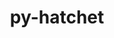 ---
title: "py-hatchet"
layout: cache
categories: [package, develop]
meta: {"versions": ["1.3.0"], "compilers": ["gcc@=7.5.0"], "oss": ["ubuntu18.04"], "platforms": ["linux"], "targets": ["x86_64", "x86_64_v3"], "stacks": ["radiuss", "root"], "num_specs": 79, "num_specs_by_stack": {"root": 79, "radiuss": 79}}
spec_details: [{"hash": "4lxyo66nvnpttgvbrs4yxmv3uqjts5sw", "compiler": "gcc@=7.5.0", "versions": ["1.3.0"], "os": "ubuntu18.04", "platform": "linux", "target": "x86_64", "variants": [], "stacks": ["root", "radiuss"], "size": "-", "tarball": "https://binaries.spack.io/develop/build_cache/linux-ubuntu18.04-x86_64/gcc-7.5.0/py-hatchet-1.3.0/linux-ubuntu18.04-x86_64-gcc-7.5.0-py-hatchet-1.3.0-4lxyo66nvnpttgvbrs4yxmv3uqjts5sw.spack"}, {"hash": "537qnr2nfnewqxjz7yysmbzolr2ssy2v", "compiler": "gcc@=7.5.0", "versions": ["1.3.0"], "os": "ubuntu18.04", "platform": "linux", "target": "x86_64", "variants": ["build_system=python_pip"], "stacks": ["root", "radiuss"], "size": "-", "tarball": "https://binaries.spack.io/develop/build_cache/linux-ubuntu18.04-x86_64/gcc-7.5.0/py-hatchet-1.3.0/linux-ubuntu18.04-x86_64-gcc-7.5.0-py-hatchet-1.3.0-537qnr2nfnewqxjz7yysmbzolr2ssy2v.spack"}, {"hash": "5aselw6qujgn2hht7nuadvf334bvbzxg", "compiler": "gcc@=7.5.0", "versions": ["1.3.0"], "os": "ubuntu18.04", "platform": "linux", "target": "x86_64", "variants": [], "stacks": ["root", "radiuss"], "size": "-", "tarball": "https://binaries.spack.io/develop/build_cache/linux-ubuntu18.04-x86_64/gcc-7.5.0/py-hatchet-1.3.0/linux-ubuntu18.04-x86_64-gcc-7.5.0-py-hatchet-1.3.0-5aselw6qujgn2hht7nuadvf334bvbzxg.spack"}, {"hash": "5mljyahct3yimz3m7l5eowbs5xm4tz3g", "compiler": "gcc@=7.5.0", "versions": ["1.3.0"], "os": "ubuntu18.04", "platform": "linux", "target": "x86_64", "variants": ["build_system=python_pip"], "stacks": ["root", "radiuss"], "size": "-", "tarball": "https://binaries.spack.io/develop/build_cache/linux-ubuntu18.04-x86_64/gcc-7.5.0/py-hatchet-1.3.0/linux-ubuntu18.04-x86_64-gcc-7.5.0-py-hatchet-1.3.0-5mljyahct3yimz3m7l5eowbs5xm4tz3g.spack"}, {"hash": "7myofvdujro7ld7wdyglvhbunpvyofr4", "compiler": "gcc@=7.5.0", "versions": ["1.3.0"], "os": "ubuntu18.04", "platform": "linux", "target": "x86_64", "variants": [], "stacks": ["root", "radiuss"], "size": "-", "tarball": "https://binaries.spack.io/develop/build_cache/linux-ubuntu18.04-x86_64/gcc-7.5.0/py-hatchet-1.3.0/linux-ubuntu18.04-x86_64-gcc-7.5.0-py-hatchet-1.3.0-7myofvdujro7ld7wdyglvhbunpvyofr4.spack"}, {"hash": "2p2ycww6bykbnyacsiipn5fixjbxqcnu", "compiler": "gcc@=7.5.0", "versions": ["1.3.0"], "os": "ubuntu18.04", "platform": "linux", "target": "x86_64", "variants": [], "stacks": ["root", "radiuss"], "size": "-", "tarball": "https://binaries.spack.io/develop/build_cache/linux-ubuntu18.04-x86_64/gcc-7.5.0/py-hatchet-1.3.0/linux-ubuntu18.04-x86_64-gcc-7.5.0-py-hatchet-1.3.0-2p2ycww6bykbnyacsiipn5fixjbxqcnu.spack"}, {"hash": "7auuritd4kj3alfsdhmtz5gwrcsgaq75", "compiler": "gcc@=7.5.0", "versions": ["1.3.0"], "os": "ubuntu18.04", "platform": "linux", "target": "x86_64", "variants": [], "stacks": ["root", "radiuss"], "size": "-", "tarball": "https://binaries.spack.io/develop/build_cache/linux-ubuntu18.04-x86_64/gcc-7.5.0/py-hatchet-1.3.0/linux-ubuntu18.04-x86_64-gcc-7.5.0-py-hatchet-1.3.0-7auuritd4kj3alfsdhmtz5gwrcsgaq75.spack"}, {"hash": "54c4hure6pxwid2uno5xnt2zcrw7kuqr", "compiler": "gcc@=7.5.0", "versions": ["1.3.0"], "os": "ubuntu18.04", "platform": "linux", "target": "x86_64", "variants": [], "stacks": ["root", "radiuss"], "size": "-", "tarball": "https://binaries.spack.io/develop/build_cache/linux-ubuntu18.04-x86_64/gcc-7.5.0/py-hatchet-1.3.0/linux-ubuntu18.04-x86_64-gcc-7.5.0-py-hatchet-1.3.0-54c4hure6pxwid2uno5xnt2zcrw7kuqr.spack"}, {"hash": "7b3fqw63lgkkontikuary22pax4m445i", "compiler": "gcc@=7.5.0", "versions": ["1.3.0"], "os": "ubuntu18.04", "platform": "linux", "target": "x86_64", "variants": [], "stacks": ["root", "radiuss"], "size": "-", "tarball": "https://binaries.spack.io/develop/build_cache/linux-ubuntu18.04-x86_64/gcc-7.5.0/py-hatchet-1.3.0/linux-ubuntu18.04-x86_64-gcc-7.5.0-py-hatchet-1.3.0-7b3fqw63lgkkontikuary22pax4m445i.spack"}, {"hash": "poxyd2mndwo7f5iiqybixcn4hn3v5upm", "compiler": "gcc@=7.5.0", "versions": ["1.3.0"], "os": "ubuntu18.04", "platform": "linux", "target": "x86_64", "variants": [], "stacks": ["root", "radiuss"], "size": "-", "tarball": "https://binaries.spack.io/develop/build_cache/linux-ubuntu18.04-x86_64/gcc-7.5.0/py-hatchet-1.3.0/linux-ubuntu18.04-x86_64-gcc-7.5.0-py-hatchet-1.3.0-poxyd2mndwo7f5iiqybixcn4hn3v5upm.spack"}, {"hash": "2naphglw4x2mhl5w6qeucw5njxxpu4vm", "compiler": "gcc@=7.5.0", "versions": ["1.3.0"], "os": "ubuntu18.04", "platform": "linux", "target": "x86_64", "variants": ["build_system=python_pip"], "stacks": ["root", "radiuss"], "size": "-", "tarball": "https://binaries.spack.io/develop/build_cache/linux-ubuntu18.04-x86_64/gcc-7.5.0/py-hatchet-1.3.0/linux-ubuntu18.04-x86_64-gcc-7.5.0-py-hatchet-1.3.0-2naphglw4x2mhl5w6qeucw5njxxpu4vm.spack"}, {"hash": "2uijqrgdkzitokv7i2solsp4tfo37im7", "compiler": "gcc@=7.5.0", "versions": ["1.3.0"], "os": "ubuntu18.04", "platform": "linux", "target": "x86_64", "variants": [], "stacks": ["root", "radiuss"], "size": "-", "tarball": "https://binaries.spack.io/develop/build_cache/linux-ubuntu18.04-x86_64/gcc-7.5.0/py-hatchet-1.3.0/linux-ubuntu18.04-x86_64-gcc-7.5.0-py-hatchet-1.3.0-2uijqrgdkzitokv7i2solsp4tfo37im7.spack"}, {"hash": "2tafc2cjrqhhjy6wand47q2vceanezgq", "compiler": "gcc@=7.5.0", "versions": ["1.3.0"], "os": "ubuntu18.04", "platform": "linux", "target": "x86_64", "variants": [], "stacks": ["root", "radiuss"], "size": "-", "tarball": "https://binaries.spack.io/develop/build_cache/linux-ubuntu18.04-x86_64/gcc-7.5.0/py-hatchet-1.3.0/linux-ubuntu18.04-x86_64-gcc-7.5.0-py-hatchet-1.3.0-2tafc2cjrqhhjy6wand47q2vceanezgq.spack"}, {"hash": "4qcnmohca6qu44l3fp3zsyeqdtfyy3xk", "compiler": "gcc@=7.5.0", "versions": ["1.3.0"], "os": "ubuntu18.04", "platform": "linux", "target": "x86_64", "variants": [], "stacks": ["root", "radiuss"], "size": "-", "tarball": "https://binaries.spack.io/develop/build_cache/linux-ubuntu18.04-x86_64/gcc-7.5.0/py-hatchet-1.3.0/linux-ubuntu18.04-x86_64-gcc-7.5.0-py-hatchet-1.3.0-4qcnmohca6qu44l3fp3zsyeqdtfyy3xk.spack"}, {"hash": "2amt7dxussytph42xoxok7f5wjvh3gvj", "compiler": "gcc@=7.5.0", "versions": ["1.3.0"], "os": "ubuntu18.04", "platform": "linux", "target": "x86_64", "variants": ["build_system=python_pip"], "stacks": ["root", "radiuss"], "size": "-", "tarball": "https://binaries.spack.io/develop/build_cache/linux-ubuntu18.04-x86_64/gcc-7.5.0/py-hatchet-1.3.0/linux-ubuntu18.04-x86_64-gcc-7.5.0-py-hatchet-1.3.0-2amt7dxussytph42xoxok7f5wjvh3gvj.spack"}, {"hash": "bwatba4k6uw6waij3j2pubrgoh3ldc6z", "compiler": "gcc@=7.5.0", "versions": ["1.3.0"], "os": "ubuntu18.04", "platform": "linux", "target": "x86_64", "variants": [], "stacks": ["root", "radiuss"], "size": "-", "tarball": "https://binaries.spack.io/develop/build_cache/linux-ubuntu18.04-x86_64/gcc-7.5.0/py-hatchet-1.3.0/linux-ubuntu18.04-x86_64-gcc-7.5.0-py-hatchet-1.3.0-bwatba4k6uw6waij3j2pubrgoh3ldc6z.spack"}, {"hash": "lixjp7dxelezfld4ioeuehyot5d6q2jg", "compiler": "gcc@=7.5.0", "versions": ["1.3.0"], "os": "ubuntu18.04", "platform": "linux", "target": "x86_64", "variants": ["build_system=python_pip"], "stacks": ["root", "radiuss"], "size": "-", "tarball": "https://binaries.spack.io/develop/build_cache/linux-ubuntu18.04-x86_64/gcc-7.5.0/py-hatchet-1.3.0/linux-ubuntu18.04-x86_64-gcc-7.5.0-py-hatchet-1.3.0-lixjp7dxelezfld4ioeuehyot5d6q2jg.spack"}, {"hash": "aqg5vrudpw6yj4krok3xg2c4tzdlhdvg", "compiler": "gcc@=7.5.0", "versions": ["1.3.0"], "os": "ubuntu18.04", "platform": "linux", "target": "x86_64", "variants": [], "stacks": ["root", "radiuss"], "size": "-", "tarball": "https://binaries.spack.io/develop/build_cache/linux-ubuntu18.04-x86_64/gcc-7.5.0/py-hatchet-1.3.0/linux-ubuntu18.04-x86_64-gcc-7.5.0-py-hatchet-1.3.0-aqg5vrudpw6yj4krok3xg2c4tzdlhdvg.spack"}, {"hash": "ln2r3p52kggfz3zscv3ojwzsio6zek4i", "compiler": "gcc@=7.5.0", "versions": ["1.3.0"], "os": "ubuntu18.04", "platform": "linux", "target": "x86_64", "variants": [], "stacks": ["root", "radiuss"], "size": "-", "tarball": "https://binaries.spack.io/develop/build_cache/linux-ubuntu18.04-x86_64/gcc-7.5.0/py-hatchet-1.3.0/linux-ubuntu18.04-x86_64-gcc-7.5.0-py-hatchet-1.3.0-ln2r3p52kggfz3zscv3ojwzsio6zek4i.spack"}, {"hash": "d6ag4u6g5d5of7weygs24pfjttppif6q", "compiler": "gcc@=7.5.0", "versions": ["1.3.0"], "os": "ubuntu18.04", "platform": "linux", "target": "x86_64", "variants": [], "stacks": ["root", "radiuss"], "size": "-", "tarball": "https://binaries.spack.io/develop/build_cache/linux-ubuntu18.04-x86_64/gcc-7.5.0/py-hatchet-1.3.0/linux-ubuntu18.04-x86_64-gcc-7.5.0-py-hatchet-1.3.0-d6ag4u6g5d5of7weygs24pfjttppif6q.spack"}, {"hash": "iygenbtktbnigxgfqzjhyrzapa3lage3", "compiler": "gcc@=7.5.0", "versions": ["1.3.0"], "os": "ubuntu18.04", "platform": "linux", "target": "x86_64", "variants": [], "stacks": ["root", "radiuss"], "size": "-", "tarball": "https://binaries.spack.io/develop/build_cache/linux-ubuntu18.04-x86_64/gcc-7.5.0/py-hatchet-1.3.0/linux-ubuntu18.04-x86_64-gcc-7.5.0-py-hatchet-1.3.0-iygenbtktbnigxgfqzjhyrzapa3lage3.spack"}, {"hash": "7suvvvjy7kfk2fg6ebrhgohfajltcnyw", "compiler": "gcc@=7.5.0", "versions": ["1.3.0"], "os": "ubuntu18.04", "platform": "linux", "target": "x86_64", "variants": ["build_system=python_pip"], "stacks": ["root", "radiuss"], "size": "-", "tarball": "https://binaries.spack.io/develop/build_cache/linux-ubuntu18.04-x86_64/gcc-7.5.0/py-hatchet-1.3.0/linux-ubuntu18.04-x86_64-gcc-7.5.0-py-hatchet-1.3.0-7suvvvjy7kfk2fg6ebrhgohfajltcnyw.spack"}, {"hash": "mhhhycix52uuxoj6ynlwkmu6l3xgipnz", "compiler": "gcc@=7.5.0", "versions": ["1.3.0"], "os": "ubuntu18.04", "platform": "linux", "target": "x86_64", "variants": [], "stacks": ["root", "radiuss"], "size": "-", "tarball": "https://binaries.spack.io/develop/build_cache/linux-ubuntu18.04-x86_64/gcc-7.5.0/py-hatchet-1.3.0/linux-ubuntu18.04-x86_64-gcc-7.5.0-py-hatchet-1.3.0-mhhhycix52uuxoj6ynlwkmu6l3xgipnz.spack"}, {"hash": "djl7wfdbtj6b3735jxla7uimm5565yqv", "compiler": "gcc@=7.5.0", "versions": ["1.3.0"], "os": "ubuntu18.04", "platform": "linux", "target": "x86_64", "variants": [], "stacks": ["root", "radiuss"], "size": "-", "tarball": "https://binaries.spack.io/develop/build_cache/linux-ubuntu18.04-x86_64/gcc-7.5.0/py-hatchet-1.3.0/linux-ubuntu18.04-x86_64-gcc-7.5.0-py-hatchet-1.3.0-djl7wfdbtj6b3735jxla7uimm5565yqv.spack"}, {"hash": "lxea53ohhbt44mxongw6m3iohv2hbqtf", "compiler": "gcc@=7.5.0", "versions": ["1.3.0"], "os": "ubuntu18.04", "platform": "linux", "target": "x86_64", "variants": [], "stacks": ["root", "radiuss"], "size": "-", "tarball": "https://binaries.spack.io/develop/build_cache/linux-ubuntu18.04-x86_64/gcc-7.5.0/py-hatchet-1.3.0/linux-ubuntu18.04-x86_64-gcc-7.5.0-py-hatchet-1.3.0-lxea53ohhbt44mxongw6m3iohv2hbqtf.spack"}, {"hash": "ao76fxpg52vvn6daok4qkw76dp7lles6", "compiler": "gcc@=7.5.0", "versions": ["1.3.0"], "os": "ubuntu18.04", "platform": "linux", "target": "x86_64", "variants": [], "stacks": ["root", "radiuss"], "size": "-", "tarball": "https://binaries.spack.io/develop/build_cache/linux-ubuntu18.04-x86_64/gcc-7.5.0/py-hatchet-1.3.0/linux-ubuntu18.04-x86_64-gcc-7.5.0-py-hatchet-1.3.0-ao76fxpg52vvn6daok4qkw76dp7lles6.spack"}, {"hash": "mnk3kacmaffjakc47xtmnatyuminxnzt", "compiler": "gcc@=7.5.0", "versions": ["1.3.0"], "os": "ubuntu18.04", "platform": "linux", "target": "x86_64", "variants": [], "stacks": ["root", "radiuss"], "size": "-", "tarball": "https://binaries.spack.io/develop/build_cache/linux-ubuntu18.04-x86_64/gcc-7.5.0/py-hatchet-1.3.0/linux-ubuntu18.04-x86_64-gcc-7.5.0-py-hatchet-1.3.0-mnk3kacmaffjakc47xtmnatyuminxnzt.spack"}, {"hash": "f4xidtd4ipbnqrybtrzcbbnts5bueldn", "compiler": "gcc@=7.5.0", "versions": ["1.3.0"], "os": "ubuntu18.04", "platform": "linux", "target": "x86_64", "variants": [], "stacks": ["root", "radiuss"], "size": "-", "tarball": "https://binaries.spack.io/develop/build_cache/linux-ubuntu18.04-x86_64/gcc-7.5.0/py-hatchet-1.3.0/linux-ubuntu18.04-x86_64-gcc-7.5.0-py-hatchet-1.3.0-f4xidtd4ipbnqrybtrzcbbnts5bueldn.spack"}, {"hash": "lb22ek2emmcxuichvop23v5pfas3pfxu", "compiler": "gcc@=7.5.0", "versions": ["1.3.0"], "os": "ubuntu18.04", "platform": "linux", "target": "x86_64", "variants": [], "stacks": ["root", "radiuss"], "size": "-", "tarball": "https://binaries.spack.io/develop/build_cache/linux-ubuntu18.04-x86_64/gcc-7.5.0/py-hatchet-1.3.0/linux-ubuntu18.04-x86_64-gcc-7.5.0-py-hatchet-1.3.0-lb22ek2emmcxuichvop23v5pfas3pfxu.spack"}, {"hash": "girzeficcemaz2wynvvw4w3phm65xwak", "compiler": "gcc@=7.5.0", "versions": ["1.3.0"], "os": "ubuntu18.04", "platform": "linux", "target": "x86_64", "variants": ["build_system=python_pip"], "stacks": ["root", "radiuss"], "size": "-", "tarball": "https://binaries.spack.io/develop/build_cache/linux-ubuntu18.04-x86_64/gcc-7.5.0/py-hatchet-1.3.0/linux-ubuntu18.04-x86_64-gcc-7.5.0-py-hatchet-1.3.0-girzeficcemaz2wynvvw4w3phm65xwak.spack"}, {"hash": "mlj26gyca6gerduvqopq2wfqvq6oe7z4", "compiler": "gcc@=7.5.0", "versions": ["1.3.0"], "os": "ubuntu18.04", "platform": "linux", "target": "x86_64", "variants": [], "stacks": ["root", "radiuss"], "size": "-", "tarball": "https://binaries.spack.io/develop/build_cache/linux-ubuntu18.04-x86_64/gcc-7.5.0/py-hatchet-1.3.0/linux-ubuntu18.04-x86_64-gcc-7.5.0-py-hatchet-1.3.0-mlj26gyca6gerduvqopq2wfqvq6oe7z4.spack"}, {"hash": "adpchuyiamrcissclgwookeogae52h7h", "compiler": "gcc@=7.5.0", "versions": ["1.3.0"], "os": "ubuntu18.04", "platform": "linux", "target": "x86_64", "variants": [], "stacks": ["root", "radiuss"], "size": "-", "tarball": "https://binaries.spack.io/develop/build_cache/linux-ubuntu18.04-x86_64/gcc-7.5.0/py-hatchet-1.3.0/linux-ubuntu18.04-x86_64-gcc-7.5.0-py-hatchet-1.3.0-adpchuyiamrcissclgwookeogae52h7h.spack"}, {"hash": "oozt5v2ycelmzcrxxa5vasslwcy45jo7", "compiler": "gcc@=7.5.0", "versions": ["1.3.0"], "os": "ubuntu18.04", "platform": "linux", "target": "x86_64", "variants": [], "stacks": ["root", "radiuss"], "size": "-", "tarball": "https://binaries.spack.io/develop/build_cache/linux-ubuntu18.04-x86_64/gcc-7.5.0/py-hatchet-1.3.0/linux-ubuntu18.04-x86_64-gcc-7.5.0-py-hatchet-1.3.0-oozt5v2ycelmzcrxxa5vasslwcy45jo7.spack"}, {"hash": "f7g57frtw4lveigfkab3uj6ru2k5d642", "compiler": "gcc@=7.5.0", "versions": ["1.3.0"], "os": "ubuntu18.04", "platform": "linux", "target": "x86_64", "variants": [], "stacks": ["root", "radiuss"], "size": "-", "tarball": "https://binaries.spack.io/develop/build_cache/linux-ubuntu18.04-x86_64/gcc-7.5.0/py-hatchet-1.3.0/linux-ubuntu18.04-x86_64-gcc-7.5.0-py-hatchet-1.3.0-f7g57frtw4lveigfkab3uj6ru2k5d642.spack"}, {"hash": "jphd5iequds3vd3bccl5nga23uhc5has", "compiler": "gcc@=7.5.0", "versions": ["1.3.0"], "os": "ubuntu18.04", "platform": "linux", "target": "x86_64", "variants": [], "stacks": ["root", "radiuss"], "size": "-", "tarball": "https://binaries.spack.io/develop/build_cache/linux-ubuntu18.04-x86_64/gcc-7.5.0/py-hatchet-1.3.0/linux-ubuntu18.04-x86_64-gcc-7.5.0-py-hatchet-1.3.0-jphd5iequds3vd3bccl5nga23uhc5has.spack"}, {"hash": "cot5lk6w3fjw26mptefkgjf7kr26pdbv", "compiler": "gcc@=7.5.0", "versions": ["1.3.0"], "os": "ubuntu18.04", "platform": "linux", "target": "x86_64", "variants": [], "stacks": ["root", "radiuss"], "size": "-", "tarball": "https://binaries.spack.io/develop/build_cache/linux-ubuntu18.04-x86_64/gcc-7.5.0/py-hatchet-1.3.0/linux-ubuntu18.04-x86_64-gcc-7.5.0-py-hatchet-1.3.0-cot5lk6w3fjw26mptefkgjf7kr26pdbv.spack"}, {"hash": "ote2olsqzqwjuicr77h2bexxm6k5rqws", "compiler": "gcc@=7.5.0", "versions": ["1.3.0"], "os": "ubuntu18.04", "platform": "linux", "target": "x86_64", "variants": ["build_system=python_pip"], "stacks": ["root", "radiuss"], "size": "-", "tarball": "https://binaries.spack.io/develop/build_cache/linux-ubuntu18.04-x86_64/gcc-7.5.0/py-hatchet-1.3.0/linux-ubuntu18.04-x86_64-gcc-7.5.0-py-hatchet-1.3.0-ote2olsqzqwjuicr77h2bexxm6k5rqws.spack"}, {"hash": "gby2iu3ixcx43ilfjvro4wbnkatfjo6y", "compiler": "gcc@=7.5.0", "versions": ["1.3.0"], "os": "ubuntu18.04", "platform": "linux", "target": "x86_64", "variants": [], "stacks": ["root", "radiuss"], "size": "-", "tarball": "https://binaries.spack.io/develop/build_cache/linux-ubuntu18.04-x86_64/gcc-7.5.0/py-hatchet-1.3.0/linux-ubuntu18.04-x86_64-gcc-7.5.0-py-hatchet-1.3.0-gby2iu3ixcx43ilfjvro4wbnkatfjo6y.spack"}, {"hash": "n3w6dkriyuk3lyt2khh7ioldbwfqg5bc", "compiler": "gcc@=7.5.0", "versions": ["1.3.0"], "os": "ubuntu18.04", "platform": "linux", "target": "x86_64", "variants": ["build_system=python_pip"], "stacks": ["root", "radiuss"], "size": "-", "tarball": "https://binaries.spack.io/develop/build_cache/linux-ubuntu18.04-x86_64/gcc-7.5.0/py-hatchet-1.3.0/linux-ubuntu18.04-x86_64-gcc-7.5.0-py-hatchet-1.3.0-n3w6dkriyuk3lyt2khh7ioldbwfqg5bc.spack"}, {"hash": "fetxfrr3ukq7yy6ibyag3ecojqc3leol", "compiler": "gcc@=7.5.0", "versions": ["1.3.0"], "os": "ubuntu18.04", "platform": "linux", "target": "x86_64", "variants": [], "stacks": ["root", "radiuss"], "size": "-", "tarball": "https://binaries.spack.io/develop/build_cache/linux-ubuntu18.04-x86_64/gcc-7.5.0/py-hatchet-1.3.0/linux-ubuntu18.04-x86_64-gcc-7.5.0-py-hatchet-1.3.0-fetxfrr3ukq7yy6ibyag3ecojqc3leol.spack"}, {"hash": "owr6b27pqcxwbulbxguczkazuk4magrv", "compiler": "gcc@=7.5.0", "versions": ["1.3.0"], "os": "ubuntu18.04", "platform": "linux", "target": "x86_64", "variants": [], "stacks": ["root", "radiuss"], "size": "-", "tarball": "https://binaries.spack.io/develop/build_cache/linux-ubuntu18.04-x86_64/gcc-7.5.0/py-hatchet-1.3.0/linux-ubuntu18.04-x86_64-gcc-7.5.0-py-hatchet-1.3.0-owr6b27pqcxwbulbxguczkazuk4magrv.spack"}, {"hash": "hatis4niadjqvguea3je3vzwu3ugncpv", "compiler": "gcc@=7.5.0", "versions": ["1.3.0"], "os": "ubuntu18.04", "platform": "linux", "target": "x86_64", "variants": ["build_system=python_pip"], "stacks": ["root", "radiuss"], "size": "-", "tarball": "https://binaries.spack.io/develop/build_cache/linux-ubuntu18.04-x86_64/gcc-7.5.0/py-hatchet-1.3.0/linux-ubuntu18.04-x86_64-gcc-7.5.0-py-hatchet-1.3.0-hatis4niadjqvguea3je3vzwu3ugncpv.spack"}, {"hash": "qrdldacxnhkuum6tfmvhsswdlduodhwo", "compiler": "gcc@=7.5.0", "versions": ["1.3.0"], "os": "ubuntu18.04", "platform": "linux", "target": "x86_64", "variants": [], "stacks": ["root", "radiuss"], "size": "-", "tarball": "https://binaries.spack.io/develop/build_cache/linux-ubuntu18.04-x86_64/gcc-7.5.0/py-hatchet-1.3.0/linux-ubuntu18.04-x86_64-gcc-7.5.0-py-hatchet-1.3.0-qrdldacxnhkuum6tfmvhsswdlduodhwo.spack"}, {"hash": "haiu5zmejktod5wv2nhxqaryvs4adxy7", "compiler": "gcc@=7.5.0", "versions": ["1.3.0"], "os": "ubuntu18.04", "platform": "linux", "target": "x86_64", "variants": [], "stacks": ["root", "radiuss"], "size": "-", "tarball": "https://binaries.spack.io/develop/build_cache/linux-ubuntu18.04-x86_64/gcc-7.5.0/py-hatchet-1.3.0/linux-ubuntu18.04-x86_64-gcc-7.5.0-py-hatchet-1.3.0-haiu5zmejktod5wv2nhxqaryvs4adxy7.spack"}, {"hash": "sghtgq23xsdhmd54irfo2x2tjsi7pqci", "compiler": "gcc@=7.5.0", "versions": ["1.3.0"], "os": "ubuntu18.04", "platform": "linux", "target": "x86_64", "variants": [], "stacks": ["root", "radiuss"], "size": "-", "tarball": "https://binaries.spack.io/develop/build_cache/linux-ubuntu18.04-x86_64/gcc-7.5.0/py-hatchet-1.3.0/linux-ubuntu18.04-x86_64-gcc-7.5.0-py-hatchet-1.3.0-sghtgq23xsdhmd54irfo2x2tjsi7pqci.spack"}, {"hash": "gohv72hshawvwl6qvbj5prdaqplegdni", "compiler": "gcc@=7.5.0", "versions": ["1.3.0"], "os": "ubuntu18.04", "platform": "linux", "target": "x86_64", "variants": [], "stacks": ["root", "radiuss"], "size": "-", "tarball": "https://binaries.spack.io/develop/build_cache/linux-ubuntu18.04-x86_64/gcc-7.5.0/py-hatchet-1.3.0/linux-ubuntu18.04-x86_64-gcc-7.5.0-py-hatchet-1.3.0-gohv72hshawvwl6qvbj5prdaqplegdni.spack"}, {"hash": "v5tfkiz6mdplz72bg3th2o7njkj3xts6", "compiler": "gcc@=7.5.0", "versions": ["1.3.0"], "os": "ubuntu18.04", "platform": "linux", "target": "x86_64", "variants": [], "stacks": ["root", "radiuss"], "size": "-", "tarball": "https://binaries.spack.io/develop/build_cache/linux-ubuntu18.04-x86_64/gcc-7.5.0/py-hatchet-1.3.0/linux-ubuntu18.04-x86_64-gcc-7.5.0-py-hatchet-1.3.0-v5tfkiz6mdplz72bg3th2o7njkj3xts6.spack"}, {"hash": "japrwugyghyflktv4jc4jkmmvdnv6pqk", "compiler": "gcc@=7.5.0", "versions": ["1.3.0"], "os": "ubuntu18.04", "platform": "linux", "target": "x86_64", "variants": [], "stacks": ["root", "radiuss"], "size": "-", "tarball": "https://binaries.spack.io/develop/build_cache/linux-ubuntu18.04-x86_64/gcc-7.5.0/py-hatchet-1.3.0/linux-ubuntu18.04-x86_64-gcc-7.5.0-py-hatchet-1.3.0-japrwugyghyflktv4jc4jkmmvdnv6pqk.spack"}, {"hash": "xc5hkz5whghqo4jmx3wkocirlwa3udhu", "compiler": "gcc@=7.5.0", "versions": ["1.3.0"], "os": "ubuntu18.04", "platform": "linux", "target": "x86_64", "variants": [], "stacks": ["root", "radiuss"], "size": "-", "tarball": "https://binaries.spack.io/develop/build_cache/linux-ubuntu18.04-x86_64/gcc-7.5.0/py-hatchet-1.3.0/linux-ubuntu18.04-x86_64-gcc-7.5.0-py-hatchet-1.3.0-xc5hkz5whghqo4jmx3wkocirlwa3udhu.spack"}, {"hash": "svhytxbgybofb4u2ffa44s6zp57rjyd3", "compiler": "gcc@=7.5.0", "versions": ["1.3.0"], "os": "ubuntu18.04", "platform": "linux", "target": "x86_64", "variants": [], "stacks": ["root", "radiuss"], "size": "-", "tarball": "https://binaries.spack.io/develop/build_cache/linux-ubuntu18.04-x86_64/gcc-7.5.0/py-hatchet-1.3.0/linux-ubuntu18.04-x86_64-gcc-7.5.0-py-hatchet-1.3.0-svhytxbgybofb4u2ffa44s6zp57rjyd3.spack"}, {"hash": "xer7ue3q4267fupdmfag3kfs6oqkscdf", "compiler": "gcc@=7.5.0", "versions": ["1.3.0"], "os": "ubuntu18.04", "platform": "linux", "target": "x86_64", "variants": ["build_system=python_pip"], "stacks": ["root", "radiuss"], "size": "-", "tarball": "https://binaries.spack.io/develop/build_cache/linux-ubuntu18.04-x86_64/gcc-7.5.0/py-hatchet-1.3.0/linux-ubuntu18.04-x86_64-gcc-7.5.0-py-hatchet-1.3.0-xer7ue3q4267fupdmfag3kfs6oqkscdf.spack"}, {"hash": "z3hqddkvdoj53zotf5busfqt4tlk7wa2", "compiler": "gcc@=7.5.0", "versions": ["1.3.0"], "os": "ubuntu18.04", "platform": "linux", "target": "x86_64", "variants": [], "stacks": ["root", "radiuss"], "size": "-", "tarball": "https://binaries.spack.io/develop/build_cache/linux-ubuntu18.04-x86_64/gcc-7.5.0/py-hatchet-1.3.0/linux-ubuntu18.04-x86_64-gcc-7.5.0-py-hatchet-1.3.0-z3hqddkvdoj53zotf5busfqt4tlk7wa2.spack"}, {"hash": "v7a3oxbl5nm6xa24x3jncpckadrikgje", "compiler": "gcc@=7.5.0", "versions": ["1.3.0"], "os": "ubuntu18.04", "platform": "linux", "target": "x86_64", "variants": [], "stacks": ["root", "radiuss"], "size": "-", "tarball": "https://binaries.spack.io/develop/build_cache/linux-ubuntu18.04-x86_64/gcc-7.5.0/py-hatchet-1.3.0/linux-ubuntu18.04-x86_64-gcc-7.5.0-py-hatchet-1.3.0-v7a3oxbl5nm6xa24x3jncpckadrikgje.spack"}, {"hash": "zkpaefxeaybaq7p3hjrsxfwxovi2rit6", "compiler": "gcc@=7.5.0", "versions": ["1.3.0"], "os": "ubuntu18.04", "platform": "linux", "target": "x86_64", "variants": [], "stacks": ["root", "radiuss"], "size": "-", "tarball": "https://binaries.spack.io/develop/build_cache/linux-ubuntu18.04-x86_64/gcc-7.5.0/py-hatchet-1.3.0/linux-ubuntu18.04-x86_64-gcc-7.5.0-py-hatchet-1.3.0-zkpaefxeaybaq7p3hjrsxfwxovi2rit6.spack"}, {"hash": "zqc2dqangws5utraw3mle3dm6fev5txe", "compiler": "gcc@=7.5.0", "versions": ["1.3.0"], "os": "ubuntu18.04", "platform": "linux", "target": "x86_64", "variants": [], "stacks": ["root", "radiuss"], "size": "-", "tarball": "https://binaries.spack.io/develop/build_cache/linux-ubuntu18.04-x86_64/gcc-7.5.0/py-hatchet-1.3.0/linux-ubuntu18.04-x86_64-gcc-7.5.0-py-hatchet-1.3.0-zqc2dqangws5utraw3mle3dm6fev5txe.spack"}, {"hash": "z63jlnihxfgbo4efeowvhzed56ilugwo", "compiler": "gcc@=7.5.0", "versions": ["1.3.0"], "os": "ubuntu18.04", "platform": "linux", "target": "x86_64", "variants": [], "stacks": ["root", "radiuss"], "size": "-", "tarball": "https://binaries.spack.io/develop/build_cache/linux-ubuntu18.04-x86_64/gcc-7.5.0/py-hatchet-1.3.0/linux-ubuntu18.04-x86_64-gcc-7.5.0-py-hatchet-1.3.0-z63jlnihxfgbo4efeowvhzed56ilugwo.spack"}, {"hash": "bt242wckdjve2t272aim2mrwkcntw2xl", "compiler": "gcc@=7.5.0", "versions": ["1.3.0"], "os": "ubuntu18.04", "platform": "linux", "target": "x86_64_v3", "variants": ["build_system=python_pip"], "stacks": ["root", "radiuss"], "size": "-", "tarball": "https://binaries.spack.io/develop/build_cache/linux-ubuntu18.04-x86_64_v3/gcc-7.5.0/py-hatchet-1.3.0/linux-ubuntu18.04-x86_64_v3-gcc-7.5.0-py-hatchet-1.3.0-bt242wckdjve2t272aim2mrwkcntw2xl.spack"}, {"hash": "gho2j3bebxh6emslforabankkait3rlq", "compiler": "gcc@=7.5.0", "versions": ["1.3.0"], "os": "ubuntu18.04", "platform": "linux", "target": "x86_64_v3", "variants": ["build_system=python_pip"], "stacks": ["root", "radiuss"], "size": "-", "tarball": "https://binaries.spack.io/develop/build_cache/linux-ubuntu18.04-x86_64_v3/gcc-7.5.0/py-hatchet-1.3.0/linux-ubuntu18.04-x86_64_v3-gcc-7.5.0-py-hatchet-1.3.0-gho2j3bebxh6emslforabankkait3rlq.spack"}, {"hash": "eirrn65oxzywhjvk7k7g4le7fp7yi6vg", "compiler": "gcc@=7.5.0", "versions": ["1.3.0"], "os": "ubuntu18.04", "platform": "linux", "target": "x86_64_v3", "variants": ["build_system=python_pip"], "stacks": ["root", "radiuss"], "size": "-", "tarball": "https://binaries.spack.io/develop/build_cache/linux-ubuntu18.04-x86_64_v3/gcc-7.5.0/py-hatchet-1.3.0/linux-ubuntu18.04-x86_64_v3-gcc-7.5.0-py-hatchet-1.3.0-eirrn65oxzywhjvk7k7g4le7fp7yi6vg.spack"}, {"hash": "j4dwgke7n2u4pg45utrs4xolnoxpvkhp", "compiler": "gcc@=7.5.0", "versions": ["1.3.0"], "os": "ubuntu18.04", "platform": "linux", "target": "x86_64_v3", "variants": ["build_system=python_pip"], "stacks": ["root", "radiuss"], "size": "-", "tarball": "https://binaries.spack.io/develop/build_cache/linux-ubuntu18.04-x86_64_v3/gcc-7.5.0/py-hatchet-1.3.0/linux-ubuntu18.04-x86_64_v3-gcc-7.5.0-py-hatchet-1.3.0-j4dwgke7n2u4pg45utrs4xolnoxpvkhp.spack"}, {"hash": "crf37ajihog2qyapb7g2rijj7nex5yd7", "compiler": "gcc@=7.5.0", "versions": ["1.3.0"], "os": "ubuntu18.04", "platform": "linux", "target": "x86_64_v3", "variants": ["build_system=python_pip"], "stacks": ["root", "radiuss"], "size": "-", "tarball": "https://binaries.spack.io/develop/build_cache/linux-ubuntu18.04-x86_64_v3/gcc-7.5.0/py-hatchet-1.3.0/linux-ubuntu18.04-x86_64_v3-gcc-7.5.0-py-hatchet-1.3.0-crf37ajihog2qyapb7g2rijj7nex5yd7.spack"}, {"hash": "pymrhejjahtm5623ennl7gj7lxkouprj", "compiler": "gcc@=7.5.0", "versions": ["1.3.0"], "os": "ubuntu18.04", "platform": "linux", "target": "x86_64_v3", "variants": ["build_system=python_pip"], "stacks": ["root", "radiuss"], "size": "-", "tarball": "https://binaries.spack.io/develop/build_cache/linux-ubuntu18.04-x86_64_v3/gcc-7.5.0/py-hatchet-1.3.0/linux-ubuntu18.04-x86_64_v3-gcc-7.5.0-py-hatchet-1.3.0-pymrhejjahtm5623ennl7gj7lxkouprj.spack"}, {"hash": "xbmtbdjdtekiwsw43lwiwjkqpgpwobu6", "compiler": "gcc@=7.5.0", "versions": ["1.3.0"], "os": "ubuntu18.04", "platform": "linux", "target": "x86_64_v3", "variants": ["build_system=python_pip"], "stacks": ["root", "radiuss"], "size": "-", "tarball": "https://binaries.spack.io/develop/build_cache/linux-ubuntu18.04-x86_64_v3/gcc-7.5.0/py-hatchet-1.3.0/linux-ubuntu18.04-x86_64_v3-gcc-7.5.0-py-hatchet-1.3.0-xbmtbdjdtekiwsw43lwiwjkqpgpwobu6.spack"}, {"hash": "rr2trt55kfcaxzykwlvfibcvlw6l4kad", "compiler": "gcc@=7.5.0", "versions": ["1.3.0"], "os": "ubuntu18.04", "platform": "linux", "target": "x86_64_v3", "variants": ["build_system=python_pip"], "stacks": ["root", "radiuss"], "size": "-", "tarball": "https://binaries.spack.io/develop/build_cache/linux-ubuntu18.04-x86_64_v3/gcc-7.5.0/py-hatchet-1.3.0/linux-ubuntu18.04-x86_64_v3-gcc-7.5.0-py-hatchet-1.3.0-rr2trt55kfcaxzykwlvfibcvlw6l4kad.spack"}, {"hash": "ov5mkdlivsah4w7zi2ywktd327ougj5d", "compiler": "gcc@=7.5.0", "versions": ["1.3.0"], "os": "ubuntu18.04", "platform": "linux", "target": "x86_64_v3", "variants": ["build_system=python_pip"], "stacks": ["root", "radiuss"], "size": "-", "tarball": "https://binaries.spack.io/develop/build_cache/linux-ubuntu18.04-x86_64_v3/gcc-7.5.0/py-hatchet-1.3.0/linux-ubuntu18.04-x86_64_v3-gcc-7.5.0-py-hatchet-1.3.0-ov5mkdlivsah4w7zi2ywktd327ougj5d.spack"}, {"hash": "iyjchi2xlha4av4dnqiit3qgvuz2n5y5", "compiler": "gcc@=7.5.0", "versions": ["1.3.0"], "os": "ubuntu18.04", "platform": "linux", "target": "x86_64_v3", "variants": ["build_system=python_pip"], "stacks": ["root", "radiuss"], "size": "-", "tarball": "https://binaries.spack.io/develop/build_cache/linux-ubuntu18.04-x86_64_v3/gcc-7.5.0/py-hatchet-1.3.0/linux-ubuntu18.04-x86_64_v3-gcc-7.5.0-py-hatchet-1.3.0-iyjchi2xlha4av4dnqiit3qgvuz2n5y5.spack"}, {"hash": "sfjjr7aocs7p2lcn55bacmcausutngce", "compiler": "gcc@=7.5.0", "versions": ["1.3.0"], "os": "ubuntu18.04", "platform": "linux", "target": "x86_64_v3", "variants": ["build_system=python_pip"], "stacks": ["root", "radiuss"], "size": "-", "tarball": "https://binaries.spack.io/develop/build_cache/linux-ubuntu18.04-x86_64_v3/gcc-7.5.0/py-hatchet-1.3.0/linux-ubuntu18.04-x86_64_v3-gcc-7.5.0-py-hatchet-1.3.0-sfjjr7aocs7p2lcn55bacmcausutngce.spack"}, {"hash": "evxljq7qahxdzgrl4xtnphxtwoxwjxmh", "compiler": "gcc@=7.5.0", "versions": ["1.3.0"], "os": "ubuntu18.04", "platform": "linux", "target": "x86_64_v3", "variants": ["build_system=python_pip"], "stacks": ["root", "radiuss"], "size": "-", "tarball": "https://binaries.spack.io/develop/build_cache/linux-ubuntu18.04-x86_64_v3/gcc-7.5.0/py-hatchet-1.3.0/linux-ubuntu18.04-x86_64_v3-gcc-7.5.0-py-hatchet-1.3.0-evxljq7qahxdzgrl4xtnphxtwoxwjxmh.spack"}, {"hash": "n6jiavc742wdlfzc35c5vmwqci5xuxhn", "compiler": "gcc@=7.5.0", "versions": ["1.3.0"], "os": "ubuntu18.04", "platform": "linux", "target": "x86_64_v3", "variants": ["build_system=python_pip"], "stacks": ["root", "radiuss"], "size": "-", "tarball": "https://binaries.spack.io/develop/build_cache/linux-ubuntu18.04-x86_64_v3/gcc-7.5.0/py-hatchet-1.3.0/linux-ubuntu18.04-x86_64_v3-gcc-7.5.0-py-hatchet-1.3.0-n6jiavc742wdlfzc35c5vmwqci5xuxhn.spack"}, {"hash": "w74r435takm6ydma3rqm6zfugwoguqpf", "compiler": "gcc@=7.5.0", "versions": ["1.3.0"], "os": "ubuntu18.04", "platform": "linux", "target": "x86_64_v3", "variants": ["build_system=python_pip"], "stacks": ["root", "radiuss"], "size": "-", "tarball": "https://binaries.spack.io/develop/build_cache/linux-ubuntu18.04-x86_64_v3/gcc-7.5.0/py-hatchet-1.3.0/linux-ubuntu18.04-x86_64_v3-gcc-7.5.0-py-hatchet-1.3.0-w74r435takm6ydma3rqm6zfugwoguqpf.spack"}, {"hash": "yookprnjlqwxor22d3hn3atnzl77o4rv", "compiler": "gcc@=7.5.0", "versions": ["1.3.0"], "os": "ubuntu18.04", "platform": "linux", "target": "x86_64_v3", "variants": ["build_system=python_pip"], "stacks": ["root", "radiuss"], "size": "-", "tarball": "https://binaries.spack.io/develop/build_cache/linux-ubuntu18.04-x86_64_v3/gcc-7.5.0/py-hatchet-1.3.0/linux-ubuntu18.04-x86_64_v3-gcc-7.5.0-py-hatchet-1.3.0-yookprnjlqwxor22d3hn3atnzl77o4rv.spack"}, {"hash": "ug5om2hsbder2hzr472bqxhu4vtaxued", "compiler": "gcc@=7.5.0", "versions": ["1.3.0"], "os": "ubuntu18.04", "platform": "linux", "target": "x86_64_v3", "variants": ["build_system=python_pip"], "stacks": ["root", "radiuss"], "size": "-", "tarball": "https://binaries.spack.io/develop/build_cache/linux-ubuntu18.04-x86_64_v3/gcc-7.5.0/py-hatchet-1.3.0/linux-ubuntu18.04-x86_64_v3-gcc-7.5.0-py-hatchet-1.3.0-ug5om2hsbder2hzr472bqxhu4vtaxued.spack"}, {"hash": "xf7wc7llda7ss6yt6ovui62egnkggbe3", "compiler": "gcc@=7.5.0", "versions": ["1.3.0"], "os": "ubuntu18.04", "platform": "linux", "target": "x86_64_v3", "variants": ["build_system=python_pip"], "stacks": ["root", "radiuss"], "size": "-", "tarball": "https://binaries.spack.io/develop/build_cache/linux-ubuntu18.04-x86_64_v3/gcc-7.5.0/py-hatchet-1.3.0/linux-ubuntu18.04-x86_64_v3-gcc-7.5.0-py-hatchet-1.3.0-xf7wc7llda7ss6yt6ovui62egnkggbe3.spack"}, {"hash": "d67ez2c43iospxs54tygvco55aly6ze2", "compiler": "gcc@=7.5.0", "versions": ["1.3.0"], "os": "ubuntu18.04", "platform": "linux", "target": "x86_64_v3", "variants": ["build_system=python_pip"], "stacks": ["root", "radiuss"], "size": "-", "tarball": "https://binaries.spack.io/develop/build_cache/linux-ubuntu18.04-x86_64_v3/gcc-7.5.0/py-hatchet-1.3.0/linux-ubuntu18.04-x86_64_v3-gcc-7.5.0-py-hatchet-1.3.0-d67ez2c43iospxs54tygvco55aly6ze2.spack"}, {"hash": "oago2di2oug6euckb3ljq374rsfavq2r", "compiler": "gcc@=7.5.0", "versions": ["1.3.0"], "os": "ubuntu18.04", "platform": "linux", "target": "x86_64_v3", "variants": ["build_system=python_pip"], "stacks": ["root", "radiuss"], "size": "-", "tarball": "https://binaries.spack.io/develop/build_cache/linux-ubuntu18.04-x86_64_v3/gcc-7.5.0/py-hatchet-1.3.0/linux-ubuntu18.04-x86_64_v3-gcc-7.5.0-py-hatchet-1.3.0-oago2di2oug6euckb3ljq374rsfavq2r.spack"}, {"hash": "vy6us2ao2wett5245pgmlio7u7wjvz2g", "compiler": "gcc@=7.5.0", "versions": ["1.3.0"], "os": "ubuntu18.04", "platform": "linux", "target": "x86_64_v3", "variants": ["build_system=python_pip"], "stacks": ["root", "radiuss"], "size": "-", "tarball": "https://binaries.spack.io/develop/build_cache/linux-ubuntu18.04-x86_64_v3/gcc-7.5.0/py-hatchet-1.3.0/linux-ubuntu18.04-x86_64_v3-gcc-7.5.0-py-hatchet-1.3.0-vy6us2ao2wett5245pgmlio7u7wjvz2g.spack"}, {"hash": "ssfmaytg2j4dkbdydj4aw5yegee44ahh", "compiler": "gcc@=7.5.0", "versions": ["1.3.0"], "os": "ubuntu18.04", "platform": "linux", "target": "x86_64_v3", "variants": ["build_system=python_pip"], "stacks": ["root", "radiuss"], "size": "-", "tarball": "https://binaries.spack.io/develop/build_cache/linux-ubuntu18.04-x86_64_v3/gcc-7.5.0/py-hatchet-1.3.0/linux-ubuntu18.04-x86_64_v3-gcc-7.5.0-py-hatchet-1.3.0-ssfmaytg2j4dkbdydj4aw5yegee44ahh.spack"}, {"hash": "u7qb7pau6v77z7wjeucx7nzpuputmw2p", "compiler": "gcc@=7.5.0", "versions": ["1.3.0"], "os": "ubuntu18.04", "platform": "linux", "target": "x86_64_v3", "variants": ["build_system=python_pip"], "stacks": ["root", "radiuss"], "size": "-", "tarball": "https://binaries.spack.io/develop/build_cache/linux-ubuntu18.04-x86_64_v3/gcc-7.5.0/py-hatchet-1.3.0/linux-ubuntu18.04-x86_64_v3-gcc-7.5.0-py-hatchet-1.3.0-u7qb7pau6v77z7wjeucx7nzpuputmw2p.spack"}, {"hash": "xbb5qzomayyr4ios3vj27c6jpjjm2uiy", "compiler": "gcc@=7.5.0", "versions": ["1.3.0"], "os": "ubuntu18.04", "platform": "linux", "target": "x86_64_v3", "variants": ["build_system=python_pip"], "stacks": ["root", "radiuss"], "size": "-", "tarball": "https://binaries.spack.io/develop/build_cache/linux-ubuntu18.04-x86_64_v3/gcc-7.5.0/py-hatchet-1.3.0/linux-ubuntu18.04-x86_64_v3-gcc-7.5.0-py-hatchet-1.3.0-xbb5qzomayyr4ios3vj27c6jpjjm2uiy.spack"}]
---